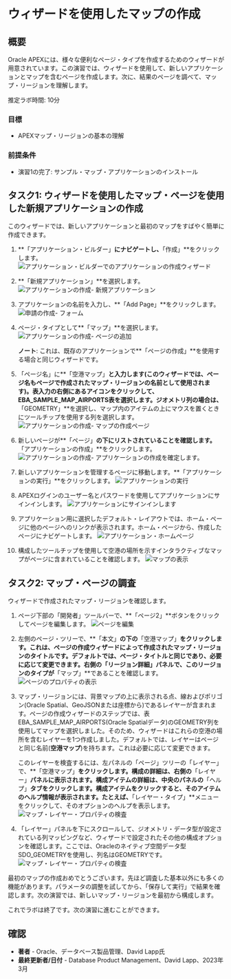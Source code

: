 # ウィザードを使用したマップの作成

## 概要

Oracle APEXには、様々な便利なページ・タイプを作成するためのウィザードが用意されています。この演習では、ウィザードを使用して、新しいアプリケーションとマップを含むページを作成します。次に、結果のページを調べて、マップ・リージョンを理解します。

推定ラボ時間: 10分

### 目標

*   APEXマップ・リージョンの基本の理解

### 前提条件

*   演習1の完了: サンプル・マップ・アプリケーションのインストール

## タスク1: ウィザードを使用したマップ・ページを使用した新規アプリケーションの作成

このウィザードでは、新しいアプリケーションと最初のマップをすばやく簡単に作成できます。

1.  **「アプリケーション・ビルダー」**にナビゲートし、**「作成」**をクリックします。 ![アプリケーション・ビルダーでのアプリケーションの作成ウィザード](images/create-map-01.png)
    
2.  **「新規アプリケーション」**を選択します。 ![アプリケーションの作成- 新規アプリケーション](images/create-map-02.png)
    
3.  アプリケーションの名前を入力し、**「Add Page」**をクリックします。 ![申請の作成- フォーム](images/create-map-03.png)
    
4.  ページ・タイプとして**「マップ」**を選択します。 ![アプリケーションの作成- ページの追加](images/create-map-04.png)
    
    **ノート**: これは、既存のアプリケーションで**「ページの作成」**を使用する場合と同じウィザードです。
    
5.  「ページ名」に**「空港マップ」**と入力します(このウィザードでは、ページ名もページで作成されたマップ・リージョンの名前として使用されます)。表入力の右側にあるアイコンをクリックして、**EBA\_SAMPLE\_MAP\_AIRPORTS**表を選択します。ジオメトリ列の場合は、**「GEOMETRY」**を選択し、マップ内のアイテムの上にマウスを置くときにツールチップを使用する列を選択します。 ![アプリケーションの作成- マップの作成ページ](images/create-map-05.png)
    
6.  新しいページが**「ページ」**の下にリストされていることを確認します。**「アプリケーションの作成」**をクリックします。 ![アプリケーションの作成- アプリケーションの作成を確定します。](images/create-map-06.png)
    
7.  新しいアプリケーションを管理するページに移動します。**「アプリケーションの実行」**をクリックします。 ![アプリケーションの実行](images/create-map-07.png)
    
8.  APEXログインのユーザー名とパスワードを使用してアプリケーションにサインインします。 ![アプリケーションにサインインします](images/create-map-08.png)
    
9.  アプリケーション用に選択したデフォルト・レイアウトでは、ホーム・ページに他のページへのリンクが表示されます。ホーム・ページから、作成したページにナビゲートします。 ![アプリケーション・ホームページ](images/create-map-09.png)
    
10.  構成したツールチップを使用して空港の場所を示すインタラクティブなマップがページに含まれていることを確認します。 ![マップの表示](images/create-map-10.png)
    

## タスク2: マップ・ページの調査

ウィザードで作成されたマップ・リージョンを確認します。

1.  ページ下部の「開発者」ツールバーで、**「ページ2」**ボタンをクリックしてページを編集します。 ![ページを編集](images/create-map-11.png)
    
2.  左側のページ・ツリーで、**「本文」**の下の**「空港マップ」**をクリックします。これは、ページの作成ウィザードによって作成されたマップ・リージョンのタイトルです。デフォルトでは、ページ・タイトルと同じであり、必要に応じて変更できます。右側の「リージョン詳細」パネルで、このリージョンのタイプが**「マップ」**であることを確認します。 ![ページのプロパティの表示](images/create-map-12.png)
    
3.  マップ・リージョンには、背景マップの上に表示される点、線およびポリゴン(Oracle Spatial、GeoJSONまたは座標から)であるレイヤーが含まれます。ページの作成ウィザードのステップでは、表EBA\_SAMPLE\_MAP\_AIRPORTS(Oracle Spatialデータ)のGEOMETRY列を使用してマップを選択しました。そのため、ウィザードはこれらの空港の場所を含むレイヤーを1つ作成しました。デフォルトでは、レイヤーはページと同じ名前(**空港マップ**)を持ちます。これは必要に応じて変更できます。
    
    このレイヤーを検査するには、左パネルの「ページ」ツリーの「レイヤー」で、**「空港マップ」**をクリックします。構成の詳細は、右側の**「レイヤー」**パネルに表示されます。構成アイテムの詳細は、中央のパネルの**「ヘルプ」**タブをクリックします。構成アイテムをクリックすると、そのアイテムのヘルプ情報が表示されます。たとえば、**「レイヤー・タイプ」**メニューをクリックして、そのオプションのヘルプを表示します。 ![マップ・レイヤー・プロパティの検査](images/create-map-13.png)
    
4.  「レイヤー」パネルを下にスクロールして、ジオメトリ・データ型が設定されている列マッピングなど、ウィザードで設定されたその他の構成オプションを確認します。ここでは、Oracleのネイティブ空間データ型SDO\_GEOMETRYを使用し、列名はGEOMETRYです。 ![マップ・レイヤー・プロパティの検査](images/create-map-14.png)
    

最初のマップの作成おめでとうございます。先ほど調査した基本以外にも多くの機能があります。パラメータの調整を試してから、「保存して実行」で結果を確認します。次の演習では、新しいマップ・リージョンを最初から構成します。

これでラボは終了です。次の演習に進むことができます。

## 確認

*   **著者** - Oracle、データベース製品管理、David Lapp氏
*   **最終更新者/日付** - Database Product Management、David Lapp、2023年3月